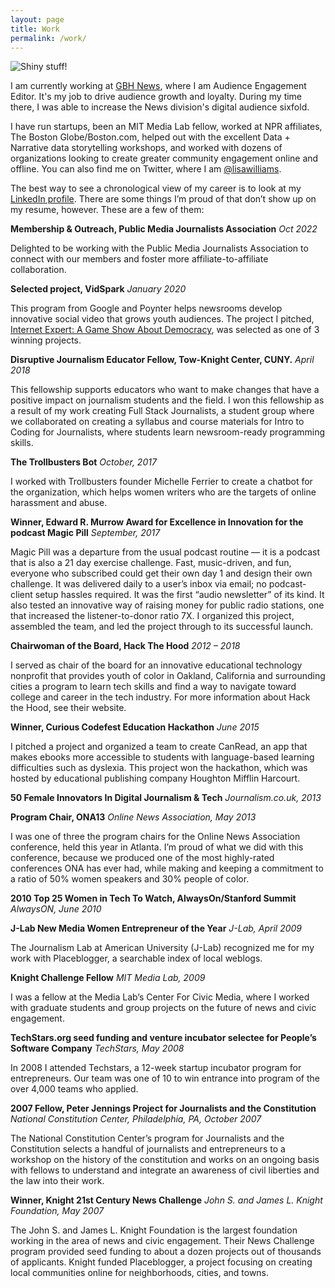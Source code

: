```yaml
---
layout: page
title: Work
permalink: /work/
---
```


![Shiny stuff!](https://live.staticflickr.com/65535/40300050893_1eedda48ab_z.jpg)

I am currently working at <a href ="http://www.wgbh.org/news">GBH News</a>, where I am Audience Engagement Editor. It's my job to drive audience growth and loyalty. During my time there, I was able to increase the News division's digital audience sixfold.

I have run startups, been an MIT Media Lab fellow, worked at NPR affiliates, The Boston Globe/Boston.com, helped out with the excellent Data + Narrative data storytelling workshops, and worked with dozens of organizations looking to create greater community engagement online and offline. You can also find me on Twitter, where I am <a href="http://www.twitter.com/lisawilliams">@lisawilliams</a>.

The best way to see a chronological view of my career is to look at my <a href ="https://www.linkedin.com/in/lisawilliams/LinkedIn">LinkedIn profile</a>. There are some things I’m proud of that don’t show up on my resume, however. These are a few of them:

**Membership & Outreach, Public Media Journalists Association**
*Oct 2022*

Delighted to be working with the Public Media Journalists Association to connect with our members and foster more affiliate-to-affiliate collaboration. 

**Selected project, VidSpark**
*January 2020*

This program from Google and Poynter helps newsrooms develop innovative social video that grows youth audiences. The project I pitched, <a href="https://www.youtube.com/channel/UC6xfvN6hej_gtBFbO6HDRKw">Internet Expert: A Game Show About Democracy</a>, was selected as one of 3 winning projects.

**Disruptive Journalism Educator Fellow, Tow-Knight Center, CUNY.**
*April 2018*

This fellowship supports educators who want to make changes that have a positive impact on journalism students and the field. I won this fellowship as a result of my work creating Full Stack Journalists, a student group where we collaborated on creating a syllabus and course materials for Intro to Coding for Journalists, where students learn newsroom-ready programming skills.

**The Trollbusters Bot**
*October, 2017*

I worked with Trollbusters founder Michelle Ferrier to create a chatbot for the organization, which helps women writers who are the targets of online harassment and abuse.

**Winner, Edward R. Murrow Award for Excellence in Innovation for the podcast Magic Pill**
*September, 2017*

Magic Pill was a departure from the usual podcast routine — it is a podcast that is also a 21 day exercise challenge. Fast, music-driven, and fun, everyone who subscribed could get their own day 1 and design their own challenge. It was delivered daily to a user’s inbox via email; no podcast-client setup hassles required. It was the first “audio newsletter” of its kind. It also tested an innovative way of raising money for public radio stations, one that increased the listener-to-donor ratio 7X. I organized this project, assembled the team, and led the project through to its successful launch.

**Chairwoman of the Board, Hack The Hood**
*2012 – 2018*

I served as chair of the board for an innovative educational technology nonprofit that provides youth of color in Oakland, California and surrounding cities a program to learn tech skills and find a way to navigate toward college and career in the tech industry. For more information about Hack the Hood, see their website.

**Winner, Curious Codefest Education Hackathon**
*June 2015*

I pitched a project and organized a team to create CanRead, an app that makes ebooks more accessible to students with language-based learning difficulties such as dyslexia. This project won the hackathon, which was hosted by educational publishing company Houghton Mifflin Harcourt.

**50 Female Innovators In Digital Journalism & Tech**
*Journalism.co.uk, 2013*

**Program Chair, ONA13**
*Online News Association, May 2013*

I was one of three the program chairs for the Online News Association conference, held this year in Atlanta. I’m proud of what we did with this conference, because we produced one of the most highly-rated conferences ONA has ever had, while making and keeping a commitment to a ratio of 50% women speakers and 30% people of color.

**2010 Top 25 Women in Tech To Watch, AlwaysOn/Stanford Summit**
*AlwaysON, June 2010*

**J-Lab New Media Women Entrepreneur of the Year**
*J-Lab, April 2009*

The Journalism Lab at American University (J-Lab) recognized me for my work with Placeblogger, a searchable index of local weblogs.

**Knight Challenge Fellow**
*MIT Media Lab, 2009*

I was a fellow at the Media Lab’s Center For Civic Media, where I worked with graduate students and group projects on the future of news and civic engagement.

**TechStars.org seed funding and venture incubator selectee for People’s Software Company**
*TechStars, May 2008*

In 2008 I attended Techstars, a 12-week startup incubator program for entrepreneurs. Our team was one of 10 to win entrance into program of the over 4,000 teams who applied.

**2007 Fellow, Peter Jennings Project for Journalists and the Constitution**
*National Constitution Center, Philadelphia, PA, October 2007*

The National Constitution Center’s program for Journalists and the Constitution selects a handful of journalists and entrepreneurs to a workshop on the history of the constitution and works on an ongoing basis with fellows to understand and integrate an awareness of civil liberties and the law into their work.

**Winner, Knight 21st Century News Challenge**
*John S. and James L. Knight Foundation, May 2007*

The John S. and James L. Knight Foundation is the largest foundation working in the area of news and civic engagement. Their News Challenge program provided seed funding to about a dozen projects out of thousands of applicants. Knight funded Placeblogger, a project focusing on creating local communities online for neighborhoods, cities, and towns.


